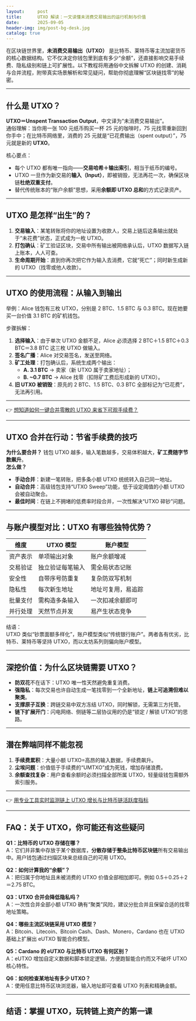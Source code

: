 ```yaml
---
layout:     post
title:      UTXO 解读：一文读懂未消费交易输出的运行机制与价值
date:       2025-09-05
header-img: img/post-bg-desk.jpg
catalog: true
---
```


在区块链世界里，**未消费交易输出（UTXO）** 是比特币、莱特币等主流加密货币的核心数据结构。它不仅决定你钱包里到底有多少“余额”，还直接影响交易手续费、隐私级别和链上可扩展性。以下教程将用通俗中文拆解 UTXO 的创建、消耗与合并流程，附带真实场景解析和常见疑问，帮助你彻底理解“区块链找零”的秘密。

---

## 什么是 UTXO？

**UTXO＝Unspent Transaction Output**，中文译为“未消费交易输出”。  
通俗理解：当你用一张 100 元纸币购买一杯 25 元的咖啡时，75 元找零重新回到你手中；在比特币网络里，消费的 25 元就是“已花费输出（spent output）”，75 元就是新的 **UTXO**。

核心要点：
- 每个 UTXO 都有唯一指向——**交易哈希＋输出索引**，相当于纸币的编号。  
- UTXO 一旦作为新交易的**输入（Input）**，即被销毁，无法再花一次，确保区块链**杜绝双重支付**。  
- 替代传统账本的“账户余额”思想，采用**余额即 UTXO 总和**的方式记录资产。

---

## UTXO 是怎样“出生”的？

1. **交易输入**：某笔转账将你的地址设置为收款人，交易上链后这条输出就处于“未花费”状态，正式成为一枚 UTXO。  
2. **打包确认**：矿工验证区块，交易中所有输出被网络承认后，UTXO 数据写入链上账本，人人可查。  
3. **生命周期开始**：直到你再次把它作为输入去消费，它就“死亡”；同时新生成新的 UTXO（找零或他人收款）。

---

## UTXO 的使用流程：从输入到输出

举例：Alice 钱包有三枚 UTXO，分别是 2 BTC、1.5 BTC 与 0.3 BTC。现在她要买一台价值 3.1 BTC 的矿机钱包。

步骤拆解：

1. **选择输入**：由于单次 UTXO 金额不足，Alice 必须选择 2 BTC＋1.5 BTC＋0.3 BTC＝3.8 BTC 这三枚 UTXO 做输入。  
2. **签名广播**：Alice 对交易签名，发送至网络。  
3. **矿工处理**：打包确认后，系统生成两个输出：  
   - **A. 3.1 BTC** → 卖家（新 UTXO 属于卖家地址）；  
   - **B. ~0.7 BTC** → Alice 找零（扣除矿工费后形成新的 UTXO）。  
4. **旧 UTXO 被销毁**：原先的 2 BTC、1.5 BTC、0.3 BTC 全部标记为“已花费”，无法再引用。

---

👉 [想知道如何一键合并零散的 UTXO 来省下可观手续费？](https://okxdog.com/)

---

## UTXO 合并在行动：节省手续费的技巧

**为什么要合并？** 钱包 UTXO 越多，输入笔数越多，交易体积越大，**矿工费随字节数飙升**。  
**怎么做？**

- **手动合并**：新建一笔转账，把多条小额 UTXO 统统转入自己同一地址。  
- **自动合并**：高级钱包支持“UTXO Sweep”功能，低于设定阈值的小额 UTXO 会被自动聚合。  
- **最佳时间**：在链上不拥堵的低费率时段合并，一次性解决“UTXO 碎钞”问题。

---

## 与账户模型对比：UTXO 有哪些独特优势？

| 维度 | UTXO 模型 | 账户模型 |
| --- | --- | --- |
| 资产表示 | 单项输出对象 | 账户余额增减 |
| 交易验证 | 独立验证每笔输入 | 需全局状态记账 |
| 安全性 | 自带序号防重复 | 复杂防双写机制 |
| 隐私性 | 每次新生地址 | 地址可复用，易追踪 |
| 批量支付 | 需构造多条输入 | 一次扣减余额即可 |
| 并行处理 | 天然节点并发 | 易产生状态竞争 |

结语：  
UTXO 类似“钞票面额多样化”，账户模型类似“传统银行账户”。两者各有优劣，比特币、莱特币等坚持 UTXO，而以太坊系列则偏向账户模型。

---

## 深挖价值：为什么区块链需要 UTXO？

- **防双花**不在话下：UTXO 唯一性天然避免重复消费。  
- **强隐私**：每次交易也许自动生成一笔找零到一个全新地址，**链上可追溯但难以聚类**。  
- **支撑原子互换**：跨链交易中双方冻结 UTXO，同时解锁，无需第三方托管。  
- **链下扩展开门**：闪电网络、侧链等二层协议用的仍是“锁定 / 解锁 UTXO”的思路。

---

## 潜在弊端同样不能忽视

1. **手续费累积**：大量小额 UTXO=高昂的输入数据，手续费飙升。  
2. **尘埃问题**：价值低于手续费的“UMTXO”成为死钱，增加存储浪费。  
3. **余额查找复杂**：用户查看余额时必须扫描全部所属 UTXO，轻量级钱包需额外索引服务。

---

👉 [用专业工具实时监测链上 UTXO 增长与比特币链活跃度指标](https://okxdog.com/)

---

## FAQ：关于 UTXO，你可能还有这些疑问

**Q1：比特币的 UTXO 存储在哪？**  
A：它们并非集中存放于某个数据库，**分散存储于整条比特币区块链**所有交易输出中。用户钱包通过扫描区块来总结自己的可用 UTXO。

**Q2：如何计算我的“余额”？**  
A：把归属于你地址且未被消费的 UTXO 价值全部相加即可。例如 0.5＋0.25＋2＝2.75 BTC。

**Q3：UTXO 合并会降低隐私吗？**  
A：一次性合并全部小额 UTXO 确有“聚类”风险，建议分批合并且保留合适的找零地址策略。

**Q4：哪些主流区块链采用 UTXO 模型？**  
A：Bitcoin、Litecoin、Bitcoin Cash、Dash、Monero，Cardano 也在 UTXO 基础上扩展出 eUTXO 智能合约模型。

**Q5：Cardano 的 eUTXO 与比特币 UTXO 有何区别？**  
A：eUTXO 增加自定义数据和脚本锁定逻辑，方便跑智能合约而又不破坏 UTXO 核心特性。

**Q6：如何检查某地址有多少 UTXO？**  
A：使用任意比特币区块浏览器，输入地址即可查看 UTXO 列表和精确金额。

---

## 结语：掌握 UTXO，玩转链上资产的第一课